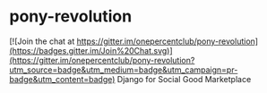 # pony-revolution

[![Join the chat at https://gitter.im/onepercentclub/pony-revolution](https://badges.gitter.im/Join%20Chat.svg)](https://gitter.im/onepercentclub/pony-revolution?utm_source=badge&utm_medium=badge&utm_campaign=pr-badge&utm_content=badge)
Django for Social Good Marketplace

